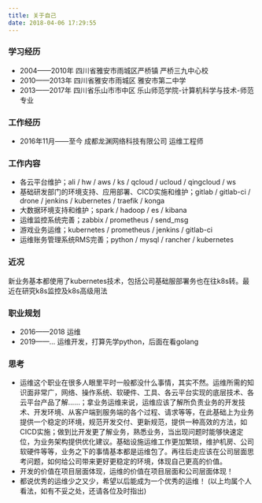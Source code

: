 ```yaml
---
title: 关于自己
date: 2018-04-06 17:29:55
---
```


### 学习经历

* 2004——2010年 四川省雅安市雨城区严桥镇 严桥三九中心校
* 2010——2013年 四川省雅安市雨城区 雅安市第二中学
* 2013——2017年 四川省乐山市市中区 乐山师范学院-计算机科学与技术-师范专业

### 工作经历

* 2016年11月——至今 成都龙渊网络科技有限公司 运维工程师

### 工作内容

* 各云平台维护；ali / hw / aws / ks / qcloud / ucloud / qingcloud / ws 
* 基础研发部门的环境支持、应用部署、CICD实施和维护；gitlab / gitlab-ci / drone / jenkins / kubernetes / traefik / konga
* 大数据环境支持和维护；spark / hadoop / es / kibana
* 运维监控系统完善；zabbix / prometheus / send_msg
* 游戏业务运维；kubernetes / prometheus / jenkins / gitlab-ci
* 运维账务管理系统RMS完善；python / mysql / rancher / kubernetes


### 近况
  新业务基本都使用了kubernetes技术，包括公司基础服部署务也在往k8s转。最近在研究k8s监控及k8s高级用法


### 职业规划

* 2016——2018 运维
* 2019——...  运维开发，打算先学python，后面在看golang


### 思考
* 运维这个职业在很多人眼里平时一般都没什么事情，其实不然。运维所需的知识面非常广，网络、操作系统、软硬件、工具、各云平台实现的底层技术、各云平台产品了解……；拿业务运维来说，运维应该了解所负责业务的开发技术、开发环境、从客户端到服务端的各个过程、请求等等，在此基础上为业务提供一个稳定的环境，规范开发交付、更新规范，提供一种高效的方法，如CICD实施；做到比开发更了解业务，熟悉业务，当出现问题时能够快速定位，为业务架构提供优化建议。基础设施运维工作更加繁琐，维护机房、公司软硬件等等，业务之下的事情基本都是运维包了。再往后走应该在公司层面思考问题，如何给公司带来更好更稳定的环境，体现自己更高的价值。
* 开发的价值在项目层面体现，运维的价值在项目层面和公司层面体现！
* 都说优秀的运维少之又少，希望以后能成为一个优秀的运维！
(以上均属个人看法，如有不妥之处，还请各位及时指出)
